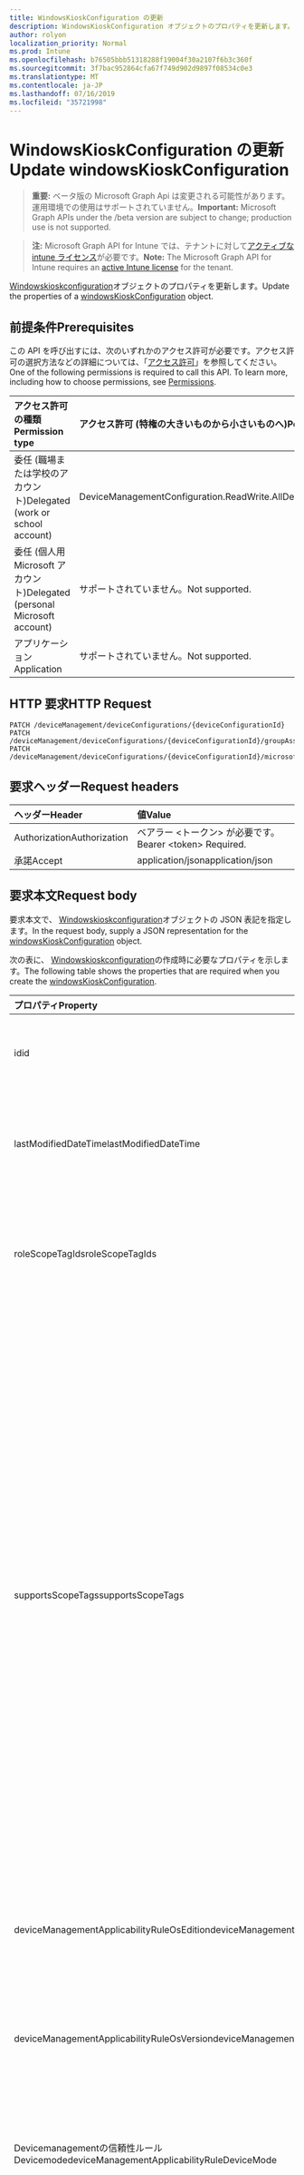 ```yaml
---
title: WindowsKioskConfiguration の更新
description: WindowsKioskConfiguration オブジェクトのプロパティを更新します。
author: rolyon
localization_priority: Normal
ms.prod: Intune
ms.openlocfilehash: b76505bbb51318288f19004f30a2107f6b3c360f
ms.sourcegitcommit: 3f7bac952864cfa67f749d902d9897f08534c0e3
ms.translationtype: MT
ms.contentlocale: ja-JP
ms.lasthandoff: 07/16/2019
ms.locfileid: "35721998"
---
```

# <a name="update-windowskioskconfiguration"></a><span data-ttu-id="4d785-103">WindowsKioskConfiguration の更新</span><span class="sxs-lookup"><span data-stu-id="4d785-103">Update windowsKioskConfiguration</span></span>

> <span data-ttu-id="4d785-104">**重要:** ベータ版の Microsoft Graph Api は変更される可能性があります。運用環境での使用はサポートされていません。</span><span class="sxs-lookup"><span data-stu-id="4d785-104">**Important:** Microsoft Graph APIs under the /beta version are subject to change; production use is not supported.</span></span>

> <span data-ttu-id="4d785-105">**注:** Microsoft Graph API for Intune では、テナントに対して[アクティブな intune ライセンス](https://go.microsoft.com/fwlink/?linkid=839381)が必要です。</span><span class="sxs-lookup"><span data-stu-id="4d785-105">**Note:** The Microsoft Graph API for Intune requires an [active Intune license](https://go.microsoft.com/fwlink/?linkid=839381) for the tenant.</span></span>

<span data-ttu-id="4d785-106">[Windowskioskconfiguration](../resources/intune-deviceconfig-windowskioskconfiguration.md)オブジェクトのプロパティを更新します。</span><span class="sxs-lookup"><span data-stu-id="4d785-106">Update the properties of a [windowsKioskConfiguration](../resources/intune-deviceconfig-windowskioskconfiguration.md) object.</span></span>

## <a name="prerequisites"></a><span data-ttu-id="4d785-107">前提条件</span><span class="sxs-lookup"><span data-stu-id="4d785-107">Prerequisites</span></span>
<span data-ttu-id="4d785-p101">この API を呼び出すには、次のいずれかのアクセス許可が必要です。アクセス許可の選択方法などの詳細については、「[アクセス許可](/graph/permissions-reference)」を参照してください。</span><span class="sxs-lookup"><span data-stu-id="4d785-p101">One of the following permissions is required to call this API. To learn more, including how to choose permissions, see [Permissions](/graph/permissions-reference).</span></span>

|<span data-ttu-id="4d785-110">アクセス許可の種類</span><span class="sxs-lookup"><span data-stu-id="4d785-110">Permission type</span></span>|<span data-ttu-id="4d785-111">アクセス許可 (特権の大きいものから小さいものへ)</span><span class="sxs-lookup"><span data-stu-id="4d785-111">Permissions (from most to least privileged)</span></span>|
|:---|:---|
|<span data-ttu-id="4d785-112">委任 (職場または学校のアカウント)</span><span class="sxs-lookup"><span data-stu-id="4d785-112">Delegated (work or school account)</span></span>|<span data-ttu-id="4d785-113">DeviceManagementConfiguration.ReadWrite.All</span><span class="sxs-lookup"><span data-stu-id="4d785-113">DeviceManagementConfiguration.ReadWrite.All</span></span>|
|<span data-ttu-id="4d785-114">委任 (個人用 Microsoft アカウント)</span><span class="sxs-lookup"><span data-stu-id="4d785-114">Delegated (personal Microsoft account)</span></span>|<span data-ttu-id="4d785-115">サポートされていません。</span><span class="sxs-lookup"><span data-stu-id="4d785-115">Not supported.</span></span>|
|<span data-ttu-id="4d785-116">アプリケーション</span><span class="sxs-lookup"><span data-stu-id="4d785-116">Application</span></span>|<span data-ttu-id="4d785-117">サポートされていません。</span><span class="sxs-lookup"><span data-stu-id="4d785-117">Not supported.</span></span>|

## <a name="http-request"></a><span data-ttu-id="4d785-118">HTTP 要求</span><span class="sxs-lookup"><span data-stu-id="4d785-118">HTTP Request</span></span>
<!-- {
  "blockType": "ignored"
}
-->
``` http
PATCH /deviceManagement/deviceConfigurations/{deviceConfigurationId}
PATCH /deviceManagement/deviceConfigurations/{deviceConfigurationId}/groupAssignments/{deviceConfigurationGroupAssignmentId}/deviceConfiguration
PATCH /deviceManagement/deviceConfigurations/{deviceConfigurationId}/microsoft.graph.windowsDomainJoinConfiguration/networkAccessConfigurations/{deviceConfigurationId}
```

## <a name="request-headers"></a><span data-ttu-id="4d785-119">要求ヘッダー</span><span class="sxs-lookup"><span data-stu-id="4d785-119">Request headers</span></span>
|<span data-ttu-id="4d785-120">ヘッダー</span><span class="sxs-lookup"><span data-stu-id="4d785-120">Header</span></span>|<span data-ttu-id="4d785-121">値</span><span class="sxs-lookup"><span data-stu-id="4d785-121">Value</span></span>|
|:---|:---|
|<span data-ttu-id="4d785-122">Authorization</span><span class="sxs-lookup"><span data-stu-id="4d785-122">Authorization</span></span>|<span data-ttu-id="4d785-123">ベアラー &lt;トークン&gt; が必要です。</span><span class="sxs-lookup"><span data-stu-id="4d785-123">Bearer &lt;token&gt; Required.</span></span>|
|<span data-ttu-id="4d785-124">承諾</span><span class="sxs-lookup"><span data-stu-id="4d785-124">Accept</span></span>|<span data-ttu-id="4d785-125">application/json</span><span class="sxs-lookup"><span data-stu-id="4d785-125">application/json</span></span>|

## <a name="request-body"></a><span data-ttu-id="4d785-126">要求本文</span><span class="sxs-lookup"><span data-stu-id="4d785-126">Request body</span></span>
<span data-ttu-id="4d785-127">要求本文で、 [Windowskioskconfiguration](../resources/intune-deviceconfig-windowskioskconfiguration.md)オブジェクトの JSON 表記を指定します。</span><span class="sxs-lookup"><span data-stu-id="4d785-127">In the request body, supply a JSON representation for the [windowsKioskConfiguration](../resources/intune-deviceconfig-windowskioskconfiguration.md) object.</span></span>

<span data-ttu-id="4d785-128">次の表に、 [Windowskioskconfiguration](../resources/intune-deviceconfig-windowskioskconfiguration.md)の作成時に必要なプロパティを示します。</span><span class="sxs-lookup"><span data-stu-id="4d785-128">The following table shows the properties that are required when you create the [windowsKioskConfiguration](../resources/intune-deviceconfig-windowskioskconfiguration.md).</span></span>

|<span data-ttu-id="4d785-129">プロパティ</span><span class="sxs-lookup"><span data-stu-id="4d785-129">Property</span></span>|<span data-ttu-id="4d785-130">型</span><span class="sxs-lookup"><span data-stu-id="4d785-130">Type</span></span>|<span data-ttu-id="4d785-131">説明</span><span class="sxs-lookup"><span data-stu-id="4d785-131">Description</span></span>|
|:---|:---|:---|
|<span data-ttu-id="4d785-132">id</span><span class="sxs-lookup"><span data-stu-id="4d785-132">id</span></span>|<span data-ttu-id="4d785-133">文字列</span><span class="sxs-lookup"><span data-stu-id="4d785-133">String</span></span>|<span data-ttu-id="4d785-134">エンティティのキー。</span><span class="sxs-lookup"><span data-stu-id="4d785-134">Key of the entity.</span></span> <span data-ttu-id="4d785-135">[deviceConfiguration](../resources/intune-deviceconfig-deviceconfiguration.md) から継承します</span><span class="sxs-lookup"><span data-stu-id="4d785-135">Inherited from [deviceConfiguration](../resources/intune-deviceconfig-deviceconfiguration.md)</span></span>|
|<span data-ttu-id="4d785-136">lastModifiedDateTime</span><span class="sxs-lookup"><span data-stu-id="4d785-136">lastModifiedDateTime</span></span>|<span data-ttu-id="4d785-137">DateTimeOffset</span><span class="sxs-lookup"><span data-stu-id="4d785-137">DateTimeOffset</span></span>|<span data-ttu-id="4d785-138">オブジェクトの最終更新の DateTime。</span><span class="sxs-lookup"><span data-stu-id="4d785-138">DateTime the object was last modified.</span></span> <span data-ttu-id="4d785-139">[deviceConfiguration](../resources/intune-deviceconfig-deviceconfiguration.md) から継承します</span><span class="sxs-lookup"><span data-stu-id="4d785-139">Inherited from [deviceConfiguration](../resources/intune-deviceconfig-deviceconfiguration.md)</span></span>|
|<span data-ttu-id="4d785-140">roleScopeTagIds</span><span class="sxs-lookup"><span data-stu-id="4d785-140">roleScopeTagIds</span></span>|<span data-ttu-id="4d785-141">文字列コレクション</span><span class="sxs-lookup"><span data-stu-id="4d785-141">String collection</span></span>|<span data-ttu-id="4d785-142">このエンティティインスタンスの範囲タグのリスト。</span><span class="sxs-lookup"><span data-stu-id="4d785-142">List of Scope Tags for this Entity instance.</span></span> <span data-ttu-id="4d785-143">[deviceConfiguration](../resources/intune-deviceconfig-deviceconfiguration.md) から継承します</span><span class="sxs-lookup"><span data-stu-id="4d785-143">Inherited from [deviceConfiguration](../resources/intune-deviceconfig-deviceconfiguration.md)</span></span>|
|<span data-ttu-id="4d785-144">supportsScopeTags</span><span class="sxs-lookup"><span data-stu-id="4d785-144">supportsScopeTags</span></span>|<span data-ttu-id="4d785-145">Boolean</span><span class="sxs-lookup"><span data-stu-id="4d785-145">Boolean</span></span>|<span data-ttu-id="4d785-146">基になるデバイス構成がスコープタグの割り当てをサポートしているかどうかを示します。</span><span class="sxs-lookup"><span data-stu-id="4d785-146">Indicates whether or not the underlying Device Configuration supports the assignment of scope tags.</span></span> <span data-ttu-id="4d785-147">この値が false である場合、ScopeTags プロパティへの割り当ては許可されません。エンティティは、スコープを持つユーザーには表示されません。</span><span class="sxs-lookup"><span data-stu-id="4d785-147">Assigning to the ScopeTags property is not allowed when this value is false and entities will not be visible to scoped users.</span></span> <span data-ttu-id="4d785-148">これは Silverlight で作成された従来のポリシーに対して実行され、Azure ポータルでポリシーを削除して再作成することによって解決できます。</span><span class="sxs-lookup"><span data-stu-id="4d785-148">This occurs for Legacy policies created in Silverlight and can be resolved by deleting and recreating the policy in the Azure Portal.</span></span> <span data-ttu-id="4d785-149">このプロパティに値を設定するには、 SetExtrusionDirection メソッドを適用します。</span><span class="sxs-lookup"><span data-stu-id="4d785-149">This property is read-only.</span></span> <span data-ttu-id="4d785-150">[deviceConfiguration](../resources/intune-deviceconfig-deviceconfiguration.md) から継承します</span><span class="sxs-lookup"><span data-stu-id="4d785-150">Inherited from [deviceConfiguration](../resources/intune-deviceconfig-deviceconfiguration.md)</span></span>|
|<span data-ttu-id="4d785-151">deviceManagementApplicabilityRuleOsEdition</span><span class="sxs-lookup"><span data-stu-id="4d785-151">deviceManagementApplicabilityRuleOsEdition</span></span>|[<span data-ttu-id="4d785-152">deviceManagementApplicabilityRuleOsEdition</span><span class="sxs-lookup"><span data-stu-id="4d785-152">deviceManagementApplicabilityRuleOsEdition</span></span>](../resources/intune-deviceconfig-devicemanagementapplicabilityruleosedition.md)|<span data-ttu-id="4d785-153">このポリシーの OS エディションの適用。</span><span class="sxs-lookup"><span data-stu-id="4d785-153">The OS edition applicability for this Policy.</span></span> <span data-ttu-id="4d785-154">[deviceConfiguration](../resources/intune-deviceconfig-deviceconfiguration.md) から継承します</span><span class="sxs-lookup"><span data-stu-id="4d785-154">Inherited from [deviceConfiguration](../resources/intune-deviceconfig-deviceconfiguration.md)</span></span>|
|<span data-ttu-id="4d785-155">deviceManagementApplicabilityRuleOsVersion</span><span class="sxs-lookup"><span data-stu-id="4d785-155">deviceManagementApplicabilityRuleOsVersion</span></span>|[<span data-ttu-id="4d785-156">deviceManagementApplicabilityRuleOsVersion</span><span class="sxs-lookup"><span data-stu-id="4d785-156">deviceManagementApplicabilityRuleOsVersion</span></span>](../resources/intune-deviceconfig-devicemanagementapplicabilityruleosversion.md)|<span data-ttu-id="4d785-157">このポリシーの OS バージョン適用ルール。</span><span class="sxs-lookup"><span data-stu-id="4d785-157">The OS version applicability rule for this Policy.</span></span> <span data-ttu-id="4d785-158">[deviceConfiguration](../resources/intune-deviceconfig-deviceconfiguration.md) から継承します</span><span class="sxs-lookup"><span data-stu-id="4d785-158">Inherited from [deviceConfiguration](../resources/intune-deviceconfig-deviceconfiguration.md)</span></span>|
|<span data-ttu-id="4d785-159">Devicemanagementの信頼性ルール Devicemode</span><span class="sxs-lookup"><span data-stu-id="4d785-159">deviceManagementApplicabilityRuleDeviceMode</span></span>|[<span data-ttu-id="4d785-160">Devicemanagementの信頼性ルール Devicemode</span><span class="sxs-lookup"><span data-stu-id="4d785-160">deviceManagementApplicabilityRuleDeviceMode</span></span>](../resources/intune-deviceconfig-devicemanagementapplicabilityruledevicemode.md)|<span data-ttu-id="4d785-161">このポリシーのデバイスモード適用ルール。</span><span class="sxs-lookup"><span data-stu-id="4d785-161">The device mode applicability rule for this Policy.</span></span> <span data-ttu-id="4d785-162">[deviceConfiguration](../resources/intune-deviceconfig-deviceconfiguration.md) から継承します</span><span class="sxs-lookup"><span data-stu-id="4d785-162">Inherited from [deviceConfiguration](../resources/intune-deviceconfig-deviceconfiguration.md)</span></span>|
|<span data-ttu-id="4d785-163">createdDateTime</span><span class="sxs-lookup"><span data-stu-id="4d785-163">createdDateTime</span></span>|<span data-ttu-id="4d785-164">DateTimeOffset</span><span class="sxs-lookup"><span data-stu-id="4d785-164">DateTimeOffset</span></span>|<span data-ttu-id="4d785-165">オブジェクトが作成された DateTime。</span><span class="sxs-lookup"><span data-stu-id="4d785-165">DateTime the object was created.</span></span> <span data-ttu-id="4d785-166">[deviceConfiguration](../resources/intune-deviceconfig-deviceconfiguration.md) から継承します</span><span class="sxs-lookup"><span data-stu-id="4d785-166">Inherited from [deviceConfiguration](../resources/intune-deviceconfig-deviceconfiguration.md)</span></span>|
|<span data-ttu-id="4d785-167">description</span><span class="sxs-lookup"><span data-stu-id="4d785-167">description</span></span>|<span data-ttu-id="4d785-168">String</span><span class="sxs-lookup"><span data-stu-id="4d785-168">String</span></span>|<span data-ttu-id="4d785-169">管理者が指定した、デバイス構成についての説明。</span><span class="sxs-lookup"><span data-stu-id="4d785-169">Admin provided description of the Device Configuration.</span></span> <span data-ttu-id="4d785-170">[deviceConfiguration](../resources/intune-deviceconfig-deviceconfiguration.md) から継承します</span><span class="sxs-lookup"><span data-stu-id="4d785-170">Inherited from [deviceConfiguration](../resources/intune-deviceconfig-deviceconfiguration.md)</span></span>|
|<span data-ttu-id="4d785-171">displayName</span><span class="sxs-lookup"><span data-stu-id="4d785-171">displayName</span></span>|<span data-ttu-id="4d785-172">String</span><span class="sxs-lookup"><span data-stu-id="4d785-172">String</span></span>|<span data-ttu-id="4d785-173">管理者が指定した、デバイス構成の名前。</span><span class="sxs-lookup"><span data-stu-id="4d785-173">Admin provided name of the device configuration.</span></span> <span data-ttu-id="4d785-174">[deviceConfiguration](../resources/intune-deviceconfig-deviceconfiguration.md) から継承します</span><span class="sxs-lookup"><span data-stu-id="4d785-174">Inherited from [deviceConfiguration](../resources/intune-deviceconfig-deviceconfiguration.md)</span></span>|
|<span data-ttu-id="4d785-175">version</span><span class="sxs-lookup"><span data-stu-id="4d785-175">version</span></span>|<span data-ttu-id="4d785-176">Int32</span><span class="sxs-lookup"><span data-stu-id="4d785-176">Int32</span></span>|<span data-ttu-id="4d785-177">デバイス構成のバージョン。</span><span class="sxs-lookup"><span data-stu-id="4d785-177">Version of the device configuration.</span></span> <span data-ttu-id="4d785-178">[deviceConfiguration](../resources/intune-deviceconfig-deviceconfiguration.md) から継承します</span><span class="sxs-lookup"><span data-stu-id="4d785-178">Inherited from [deviceConfiguration](../resources/intune-deviceconfig-deviceconfiguration.md)</span></span>|
|<span data-ttu-id="4d785-179">kioskProfiles</span><span class="sxs-lookup"><span data-stu-id="4d785-179">kioskProfiles</span></span>|<span data-ttu-id="4d785-180">[Windowskioskprofile](../resources/intune-deviceconfig-windowskioskprofile.md)コレクション</span><span class="sxs-lookup"><span data-stu-id="4d785-180">[windowsKioskProfile](../resources/intune-deviceconfig-windowskioskprofile.md) collection</span></span>|<span data-ttu-id="4d785-181">このポリシー設定を使用すると、キオスクの構成のキオスクプロファイルの一覧を定義できます。</span><span class="sxs-lookup"><span data-stu-id="4d785-181">This policy setting allows to define a list of Kiosk profiles for a Kiosk configuration.</span></span> <span data-ttu-id="4d785-182">このコレクションには、最大3つの要素を含めることができます。</span><span class="sxs-lookup"><span data-stu-id="4d785-182">This collection can contain a maximum of 3 elements.</span></span>|
|<span data-ttu-id="4d785-183">kioskBrowserDefaultUrl</span><span class="sxs-lookup"><span data-stu-id="4d785-183">kioskBrowserDefaultUrl</span></span>|<span data-ttu-id="4d785-184">String</span><span class="sxs-lookup"><span data-stu-id="4d785-184">String</span></span>|<span data-ttu-id="4d785-185">ブラウザーが起動時に移動する既定の URL を指定します。</span><span class="sxs-lookup"><span data-stu-id="4d785-185">Specify the default URL the browser should navigate to on launch.</span></span>|
|<span data-ttu-id="4d785-186">kioskBrowserEnableHomeButton</span><span class="sxs-lookup"><span data-stu-id="4d785-186">kioskBrowserEnableHomeButton</span></span>|<span data-ttu-id="4d785-187">Boolean</span><span class="sxs-lookup"><span data-stu-id="4d785-187">Boolean</span></span>|<span data-ttu-id="4d785-188">キオスクブラウザーの [ホーム] ボタンを有効にします。</span><span class="sxs-lookup"><span data-stu-id="4d785-188">Enable the kiosk browser's home button.</span></span> <span data-ttu-id="4d785-189">既定では、[ホーム] ボタンは無効になっています。</span><span class="sxs-lookup"><span data-stu-id="4d785-189">By default, the home button is disabled.</span></span>|
|<span data-ttu-id="4d785-190">kioskBrowserEnableNavigationButtons</span><span class="sxs-lookup"><span data-stu-id="4d785-190">kioskBrowserEnableNavigationButtons</span></span>|<span data-ttu-id="4d785-191">Boolean</span><span class="sxs-lookup"><span data-stu-id="4d785-191">Boolean</span></span>|<span data-ttu-id="4d785-192">キオスクブラウザーのナビゲーションボタン (前方/後方) を有効にします。</span><span class="sxs-lookup"><span data-stu-id="4d785-192">Enable the kiosk browser's navigation buttons(forward/back).</span></span> <span data-ttu-id="4d785-193">既定では、ナビゲーションボタンは無効になっています。</span><span class="sxs-lookup"><span data-stu-id="4d785-193">By default, the navigation buttons are disabled.</span></span>|
|<span data-ttu-id="4d785-194">kioskBrowserEnableEndSessionButton</span><span class="sxs-lookup"><span data-stu-id="4d785-194">kioskBrowserEnableEndSessionButton</span></span>|<span data-ttu-id="4d785-195">Boolean</span><span class="sxs-lookup"><span data-stu-id="4d785-195">Boolean</span></span>|<span data-ttu-id="4d785-196">キオスクブラウザーの [セッションの終了] ボタンを有効にします。</span><span class="sxs-lookup"><span data-stu-id="4d785-196">Enable the kiosk browser's end session button.</span></span> <span data-ttu-id="4d785-197">既定では、[セッションの終了] ボタンは無効になっています。</span><span class="sxs-lookup"><span data-stu-id="4d785-197">By default, the end session button is disabled.</span></span>|
|<span data-ttu-id="4d785-198">kioskBrowserRestartOnIdleTimeInMinutes</span><span class="sxs-lookup"><span data-stu-id="4d785-198">kioskBrowserRestartOnIdleTimeInMinutes</span></span>|<span data-ttu-id="4d785-199">Int32</span><span class="sxs-lookup"><span data-stu-id="4d785-199">Int32</span></span>|<span data-ttu-id="4d785-200">キオスクブラウザーが新しい状態で再起動するまで、セッションがアイドル状態になっている時間 (分) を指定します。</span><span class="sxs-lookup"><span data-stu-id="4d785-200">Specify the number of minutes the session is idle until the kiosk browser restarts in a fresh state.</span></span>  <span data-ttu-id="4d785-201">有効な値は1-1440 です。</span><span class="sxs-lookup"><span data-stu-id="4d785-201">Valid values are 1-1440.</span></span> <span data-ttu-id="4d785-202">有効な値は 1 ~ 1440</span><span class="sxs-lookup"><span data-stu-id="4d785-202">Valid values 1 to 1440</span></span>|
|<span data-ttu-id="4d785-203">kioskBrowserBlockedURLs</span><span class="sxs-lookup"><span data-stu-id="4d785-203">kioskBrowserBlockedURLs</span></span>|<span data-ttu-id="4d785-204">文字列コレクション</span><span class="sxs-lookup"><span data-stu-id="4d785-204">String collection</span></span>|<span data-ttu-id="4d785-205">キオスクブラウザーが移動しない Url を指定する</span><span class="sxs-lookup"><span data-stu-id="4d785-205">Specify URLs that the kiosk browsers should not navigate to</span></span>|
|<span data-ttu-id="4d785-206">kioskBrowserBlockedUrlExceptions</span><span class="sxs-lookup"><span data-stu-id="4d785-206">kioskBrowserBlockedUrlExceptions</span></span>|<span data-ttu-id="4d785-207">文字列コレクション</span><span class="sxs-lookup"><span data-stu-id="4d785-207">String collection</span></span>|<span data-ttu-id="4d785-208">キオスクブラウザーでの移動が許可されている Url を指定する</span><span class="sxs-lookup"><span data-stu-id="4d785-208">Specify URLs that the kiosk browser is allowed to navigate to</span></span>|
|<span data-ttu-id="4d785-209">edgeKioskEnablePublicBrowsing</span><span class="sxs-lookup"><span data-stu-id="4d785-209">edgeKioskEnablePublicBrowsing</span></span>|<span data-ttu-id="4d785-210">Boolean</span><span class="sxs-lookup"><span data-stu-id="4d785-210">Boolean</span></span>|<span data-ttu-id="4d785-211">Microsoft Edge ブラウザーのパブリックブラウズキオスクモードを有効にします。</span><span class="sxs-lookup"><span data-stu-id="4d785-211">Enable public browsing kiosk mode for the Microsoft Edge browser.</span></span> <span data-ttu-id="4d785-212">既定値は false です。</span><span class="sxs-lookup"><span data-stu-id="4d785-212">The Default is false.</span></span>|
|<span data-ttu-id="4d785-213">windowsKioskForceUpdateSchedule</span><span class="sxs-lookup"><span data-stu-id="4d785-213">windowsKioskForceUpdateSchedule</span></span>|[<span data-ttu-id="4d785-214">windowsKioskForceUpdateSchedule</span><span class="sxs-lookup"><span data-stu-id="4d785-214">windowsKioskForceUpdateSchedule</span></span>](../resources/intune-deviceconfig-windowskioskforceupdateschedule.md)|<span data-ttu-id="4d785-215">キオスクデバイスの更新スケジュールを強制します。</span><span class="sxs-lookup"><span data-stu-id="4d785-215">force update schedule for Kiosk devices.</span></span>|



## <a name="response"></a><span data-ttu-id="4d785-216">応答</span><span class="sxs-lookup"><span data-stu-id="4d785-216">Response</span></span>
<span data-ttu-id="4d785-217">成功した場合、このメソッド`200 OK`は応答コードと、応答本文で更新された[Windowskioskconfiguration](../resources/intune-deviceconfig-windowskioskconfiguration.md)オブジェクトを返します。</span><span class="sxs-lookup"><span data-stu-id="4d785-217">If successful, this method returns a `200 OK` response code and an updated [windowsKioskConfiguration](../resources/intune-deviceconfig-windowskioskconfiguration.md) object in the response body.</span></span>

## <a name="example"></a><span data-ttu-id="4d785-218">例</span><span class="sxs-lookup"><span data-stu-id="4d785-218">Example</span></span>

### <a name="request"></a><span data-ttu-id="4d785-219">要求</span><span class="sxs-lookup"><span data-stu-id="4d785-219">Request</span></span>
<span data-ttu-id="4d785-220">以下は、要求の例です。</span><span class="sxs-lookup"><span data-stu-id="4d785-220">Here is an example of the request.</span></span>
``` http
PATCH https://graph.microsoft.com/beta/deviceManagement/deviceConfigurations/{deviceConfigurationId}
Content-type: application/json
Content-length: 2829

{
  "@odata.type": "#microsoft.graph.windowsKioskConfiguration",
  "roleScopeTagIds": [
    "Role Scope Tag Ids value"
  ],
  "supportsScopeTags": true,
  "deviceManagementApplicabilityRuleOsEdition": {
    "@odata.type": "microsoft.graph.deviceManagementApplicabilityRuleOsEdition",
    "osEditionTypes": [
      "windows10EnterpriseN"
    ],
    "name": "Name value",
    "ruleType": "exclude"
  },
  "deviceManagementApplicabilityRuleOsVersion": {
    "@odata.type": "microsoft.graph.deviceManagementApplicabilityRuleOsVersion",
    "minOSVersion": "Min OSVersion value",
    "maxOSVersion": "Max OSVersion value",
    "name": "Name value",
    "ruleType": "exclude"
  },
  "deviceManagementApplicabilityRuleDeviceMode": {
    "@odata.type": "microsoft.graph.deviceManagementApplicabilityRuleDeviceMode",
    "deviceMode": "sModeConfiguration",
    "name": "Name value",
    "ruleType": "exclude"
  },
  "description": "Description value",
  "displayName": "Display Name value",
  "version": 7,
  "kioskProfiles": [
    {
      "@odata.type": "microsoft.graph.windowsKioskProfile",
      "profileId": "Profile Id value",
      "profileName": "Profile Name value",
      "appConfiguration": {
        "@odata.type": "microsoft.graph.windowsKioskMultipleApps",
        "apps": [
          {
            "@odata.type": "microsoft.graph.windowsKioskUWPApp",
            "startLayoutTileSize": "small",
            "name": "Name value",
            "appType": "store",
            "autoLaunch": true,
            "appUserModelId": "App User Model Id value",
            "appId": "App Id value",
            "containedAppId": "Contained App Id value"
          }
        ],
        "showTaskBar": true,
        "allowAccessToDownloadsFolder": true,
        "disallowDesktopApps": true,
        "startMenuLayoutXml": "c3RhcnRNZW51TGF5b3V0WG1s"
      },
      "userAccountsConfiguration": [
        {
          "@odata.type": "microsoft.graph.windowsKioskVisitor"
        }
      ]
    }
  ],
  "kioskBrowserDefaultUrl": "https://example.com/kioskBrowserDefaultUrl/",
  "kioskBrowserEnableHomeButton": true,
  "kioskBrowserEnableNavigationButtons": true,
  "kioskBrowserEnableEndSessionButton": true,
  "kioskBrowserRestartOnIdleTimeInMinutes": 6,
  "kioskBrowserBlockedURLs": [
    "Kiosk Browser Blocked URLs value"
  ],
  "kioskBrowserBlockedUrlExceptions": [
    "Kiosk Browser Blocked Url Exceptions value"
  ],
  "edgeKioskEnablePublicBrowsing": true,
  "windowsKioskForceUpdateSchedule": {
    "@odata.type": "microsoft.graph.windowsKioskForceUpdateSchedule",
    "startDateTime": "2016-12-31T23:58:46.7156189-08:00",
    "recurrence": "daily",
    "dayofWeek": "monday",
    "dayofMonth": 10,
    "runImmediatelyIfAfterStartDateTime": true
  }
}
```

### <a name="response"></a><span data-ttu-id="4d785-221">応答</span><span class="sxs-lookup"><span data-stu-id="4d785-221">Response</span></span>
<span data-ttu-id="4d785-p119">以下は、応答の例です。注:簡潔にするために、ここに示す応答オブジェクトは切り詰められている場合があります。すべてのプロパティは実際の呼び出しから返されます。</span><span class="sxs-lookup"><span data-stu-id="4d785-p119">Here is an example of the response. Note: The response object shown here may be truncated for brevity. All of the properties will be returned from an actual call.</span></span>
``` http
HTTP/1.1 200 OK
Content-Type: application/json
Content-Length: 3001

{
  "@odata.type": "#microsoft.graph.windowsKioskConfiguration",
  "id": "146a990b-990b-146a-0b99-6a140b996a14",
  "lastModifiedDateTime": "2017-01-01T00:00:35.1329464-08:00",
  "roleScopeTagIds": [
    "Role Scope Tag Ids value"
  ],
  "supportsScopeTags": true,
  "deviceManagementApplicabilityRuleOsEdition": {
    "@odata.type": "microsoft.graph.deviceManagementApplicabilityRuleOsEdition",
    "osEditionTypes": [
      "windows10EnterpriseN"
    ],
    "name": "Name value",
    "ruleType": "exclude"
  },
  "deviceManagementApplicabilityRuleOsVersion": {
    "@odata.type": "microsoft.graph.deviceManagementApplicabilityRuleOsVersion",
    "minOSVersion": "Min OSVersion value",
    "maxOSVersion": "Max OSVersion value",
    "name": "Name value",
    "ruleType": "exclude"
  },
  "deviceManagementApplicabilityRuleDeviceMode": {
    "@odata.type": "microsoft.graph.deviceManagementApplicabilityRuleDeviceMode",
    "deviceMode": "sModeConfiguration",
    "name": "Name value",
    "ruleType": "exclude"
  },
  "createdDateTime": "2017-01-01T00:02:43.5775965-08:00",
  "description": "Description value",
  "displayName": "Display Name value",
  "version": 7,
  "kioskProfiles": [
    {
      "@odata.type": "microsoft.graph.windowsKioskProfile",
      "profileId": "Profile Id value",
      "profileName": "Profile Name value",
      "appConfiguration": {
        "@odata.type": "microsoft.graph.windowsKioskMultipleApps",
        "apps": [
          {
            "@odata.type": "microsoft.graph.windowsKioskUWPApp",
            "startLayoutTileSize": "small",
            "name": "Name value",
            "appType": "store",
            "autoLaunch": true,
            "appUserModelId": "App User Model Id value",
            "appId": "App Id value",
            "containedAppId": "Contained App Id value"
          }
        ],
        "showTaskBar": true,
        "allowAccessToDownloadsFolder": true,
        "disallowDesktopApps": true,
        "startMenuLayoutXml": "c3RhcnRNZW51TGF5b3V0WG1s"
      },
      "userAccountsConfiguration": [
        {
          "@odata.type": "microsoft.graph.windowsKioskVisitor"
        }
      ]
    }
  ],
  "kioskBrowserDefaultUrl": "https://example.com/kioskBrowserDefaultUrl/",
  "kioskBrowserEnableHomeButton": true,
  "kioskBrowserEnableNavigationButtons": true,
  "kioskBrowserEnableEndSessionButton": true,
  "kioskBrowserRestartOnIdleTimeInMinutes": 6,
  "kioskBrowserBlockedURLs": [
    "Kiosk Browser Blocked URLs value"
  ],
  "kioskBrowserBlockedUrlExceptions": [
    "Kiosk Browser Blocked Url Exceptions value"
  ],
  "edgeKioskEnablePublicBrowsing": true,
  "windowsKioskForceUpdateSchedule": {
    "@odata.type": "microsoft.graph.windowsKioskForceUpdateSchedule",
    "startDateTime": "2016-12-31T23:58:46.7156189-08:00",
    "recurrence": "daily",
    "dayofWeek": "monday",
    "dayofMonth": 10,
    "runImmediatelyIfAfterStartDateTime": true
  }
}
```





